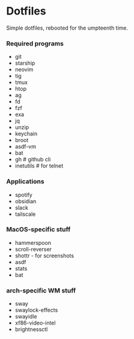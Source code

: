 # Dotfiles

Simple dotfiles, rebooted for the umpteenth time.

### Required programs

- git
- starship
- neovim
- tig
- tmux
- htop
- ag
- fd
- fzf
- exa
- jq
- unzip
- keychain
- broot
- asdf-vm
- bat
- gh # github cli
- inetutils # for telnet

### Applications
- spotify
- obsidian
- slack
- tailscale

### MacOS-specific stuff

- hammerspoon
- scroll-reverser
- shottr - for screenshots
- asdf
- stats
- bat

### arch-specific WM stuff

- sway
- swaylock-effects
- swayidle
- xf86-video-intel
- brightnessctl

